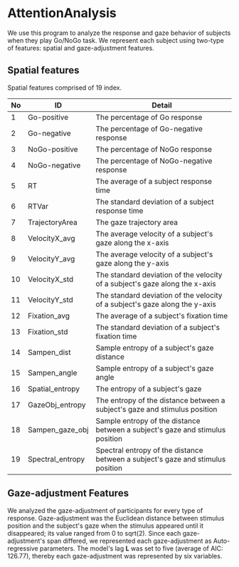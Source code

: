 # AttentionAnalysis

We use this program to analyze the response and gaze behavior of subjects when they play Go/NoGo task.
We represent each subject using two-type of features: spatial and gaze-adjustment features.

## Spatial features

Spatial features comprised of 19 index.

| No | ID               | Detail                                                                             |
|----|------------------|------------------------------------------------------------------------------------|
| 1  | Go-positive      | The percentage of Go response                                                      |
| 2  | Go-negative      | The percentage of Go-negative response                                             |
| 3  | NoGo-positive    | The percentage of NoGo response                                                    |
| 4  | NoGo-negative    | The percentage of NoGo-negative response                                           |
| 5  | RT               | The average of a subject response time                                             |
| 6  | RTVar            | The standard deviation of a subject response time                                  |
| 7  | TrajectoryArea   | The gaze trajectory area                                                           |
| 8  | VelocityX_avg    | The average velocity of a subject's gaze along the x-axis                          |
| 9  | VelocityY_avg    | The average velocity  of a   subject's gaze along the y-axis                       |
| 10 | VelocityX_std    | The standard deviation of the velocity    of a subject's gaze along the x-axis     |
| 11 | VelocityY_std    | The standard deviation of the velocity    of a subject's gaze along the y-axis     |
| 12 | Fixation_avg     | The average of a subject's fixation time                                           |
| 13 | Fixation_std     | The standard deviation  of a   subject's fixation time                             |
| 14 | Sampen_dist      | Sample entropy of a subject's gaze distance                                        |
| 15 | Sampen_angle     | Sample entropy of a subject's gaze angle                                           |
| 16 | Spatial_entropy  | The entropy of a subject's gaze                                                    |
| 17 | GazeObj_entropy  | The entropy of the distance between a subject's gaze and stimulus   position       |
| 18 | Sampen_gaze_obj  | Sample entropy  of the distance   between a subject's gaze and stimulus position   |
| 19 | Spectral_entropy | Spectral entropy of  the distance   between a subject's gaze and stimulus position |


## Gaze-adjustment Features
We analyzed the gaze-adjustment of participants for every type of response. Gaze-adjustment was the Euclidean distance between stimulus position and the subject's gaze when the stimulus appeared until it disappeared; its value ranged from 0 to sqrt(2). Since each gaze-adjustment's span differed, we represented each gaze-adjustment as Auto-regressive parameters. The model's lag **L** was set to five (average of AIC: 126.77), thereby each gaze-adjustment was represented by six variables.
